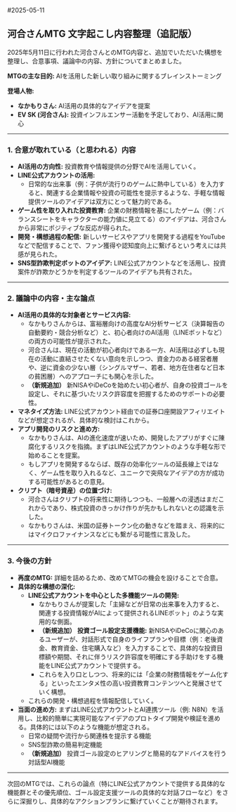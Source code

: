 #2025-05-11

## 河合さんMTG 文字起こし内容整理（追記版）

2025年5月11日に行われた河合さんとのMTG内容と、追加でいただいた構想を整理し、合意事項、議論中の内容、方針についてまとめました。

**MTGの主な目的:** AIを活用した新しい取り組みに関するブレインストーミング

**登場人物:**

- **なかもりさん:** AI活用の具体的なアイデアを提案
- **EV SK (河合さん):** 投資インフルエンサー活動を予定しており、AI活用に関心

---

### 1. 合意が取れている（と思われる）内容

- **AI活用の方向性:** 投資教育や情報提供の分野でAIを活用していく。
- **LINE公式アカウントの活用:**
    - 日常的な出来事（例：子供が流行りのゲームに熱中している）を入力すると、関連する企業情報や投資の可能性を提示するような、手軽な情報提供ツールのアイデアは双方にとって魅力的である。
- **ゲーム性を取り入れた投資教育:** 企業の財務情報を基にしたゲーム（例：バランスシートをキャラクターの能力値に見立てる）のアイデアは、河合さんから非常にポジティブな反応が得られた。
- **開発・構想過程の配信:** 新しいサービスやアプリを開発する過程をYouTubeなどで配信することで、ファン獲得や認知度向上に繋げるという考えには共感が見られた。
- **SNS型詐欺判定ボットのアイデア:** LINE公式アカウントなどを活用し、投資案件が詐欺かどうかを判定するツールのアイデアも共有された。

---

### 2. 議論中の内容・主な論点

- **AI活用の具体的な対象者とサービス内容:**
    - なかもりさんからは、富裕層向けの高度なAI分析サービス（決算報告の自動要約・競合分析など）と、初心者向けのAI活用（LINEボットなど）の両方の可能性が提示された。
    - 河合さんは、現在の活動が初心者向けである一方、AI活用は必ずしも現在の活動に直結させたくない意向を示しつつ、資金力のある経営者層や、逆に資金の少ない層（シングルマザー、若者、地方在住者など日本の貧困層）へのアプローチにも関心を示した。
    - **（新規追加）** 新NISAやiDeCoを始めたい初心者が、自身の投資ゴールを設定し、それに基づいたリスク許容度を把握するためのサポートの必要性。
- **マネタイズ方法:** LINE公式アカウント経由での証券口座開設アフィリエイトなどが想定されるが、具体的な検討はこれから。
- **アプリ開発のリスクと進め方:**
    - なかもりさんは、AIの進化速度が速いため、開発したアプリがすぐに陳腐化するリスクを指摘。まずはLINE公式アカウントのような手軽な形で始めることを提案。
    - もしアプリを開発するならば、既存の効率化ツールの延長線上ではなく、ゲーム性を取り入れるなど、ユニークで突飛なアイデアの方が成功する可能性があるとの意見。
- **クリプト（暗号資産）の位置づけ:**
    - 河合さんはクリプトの将来性に期待しつつも、一般層への浸透はまだこれからであり、株式投資のきっかけ作りが先かもしれないとの認識を示した。
    - なかもりさんは、米国の証券トークン化の動きなどを踏まえ、将来的にはマイクロファイナンスなどにも繋がる可能性に言及した。

---

### 3. 今後の方針

- **再度のMTG:** 詳細を詰めるため、改めてMTGの機会を設けることで合意。
- **具体的な構想の深化:**
    - **LINE公式アカウントを中心とした多機能ツールの開発:**
        - なかもりさんが提案した「主婦などが日常の出来事を入力すると、関連する投資情報がAIによって提供されるLINEボット」のような実用的な側面。
        - **（新規追加）** **投資ゴール設定支援機能:** 新NISAやiDeCoに関心のあるユーザーが、対話形式で自身のライフプランや目標（例：老後資金、教育資金、住宅購入など）を入力することで、具体的な投資目標額や期間、それに伴うリスク許容度を明確にする手助けをする機能をLINE公式アカウントで提供する。
        - これらを入り口としつつ、将来的には「企業の財務情報をゲーム化する」といったエンタメ性の高い投資教育コンテンツへと発展させていく構想。
    - これらの開発・構想過程を情報配信していく。
- **当面の進め方:** まずはLINE公式アカウントとAI連携ツール（例: N8N）を活用し、比較的簡単に実現可能なアイデアのプロトタイプ開発や検証を進める。具体的には以下のような機能が想定される。
    - 日常の疑問や流行から関連株を提示する機能
    - SNS型詐欺の簡易判定機能
    - **（新規追加）** 投資ゴール設定のヒアリングと簡易的なアドバイスを行う対話型AI機能

---

次回のMTGでは、これらの論点（特にLINE公式アカウントで提供する具体的な機能群とその優先順位、ゴール設定支援ツールの具体的な対話フローなど）をさらに深掘りし、具体的なアクションプランに繋げていくことが期待されます。